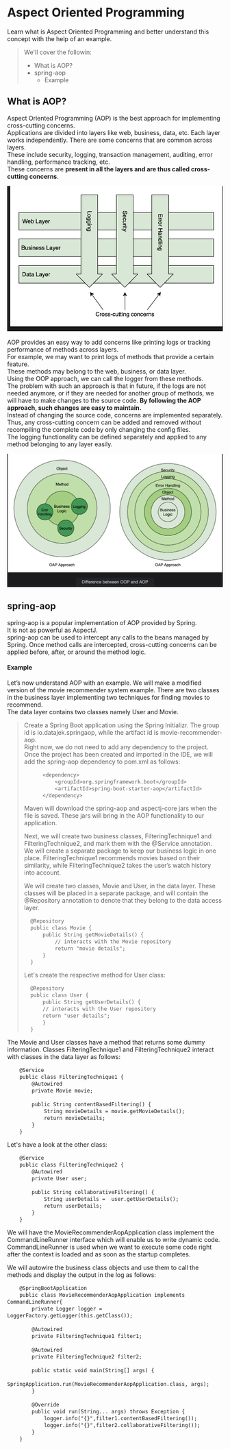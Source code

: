 # Aspect Oriented Programming

Learn what is Aspect Oriented Programming and better understand this concept with the help of an example.

> We'll cover the followin:
>
> - What is AOP?
> - spring-aop
>   - Example

## What is AOP?

Aspect Oriented Programming (AOP) is the best approach for implementing cross-cutting concerns.  
Applications are divided into layers like web, business, data, etc. Each layer works independently. There are some concerns that are common across layers.  
These include security, logging, transaction management, auditing, error handling, performance tracking, etc.  
These concerns are **present in all the layers and are thus called cross-cutting concerns**.

![cross-cutting-concerns](./images/1-1-cross-cuttin-concerns.png)

AOP provides an easy way to add concerns like printing logs or tracking performance of methods across layers.  
 For example, we may want to print logs of methods that provide a certain feature.  
 These methods may belong to the web, business, or data layer.  
 Using the OOP approach, we can call the logger from these methods.  
 The problem with such an approach is that in future, if the logs are not needed anymore, or if they are needed for another group of methods, we will have to make changes to the source code. **By following the AOP approach, such changes are easy to maintain.**  
 Instead of changing the source code, concerns are implemented separately.  
 Thus, any cross-cutting concern can be added and removed without recompiling the complete code by only changing the config files.  
 The logging functionality can be defined separately and applied to any method belonging to any layer easily.

![difference between OOP and AOP](./images/1-2-difference-between-OOP-and-AOP.png)

## spring-aop

spring-aop is a popular implementation of AOP provided by Spring.  
 It is not as powerful as AspectJ.  
 spring-aop can be used to intercept any calls to the beans managed by Spring. Once method calls are intercepted, cross-cutting concerns can be applied before, after, or around the method logic.

#### Example

Let’s now understand AOP with an example. We will make a modified version of the movie recommender system example. There are two classes in the business layer implementing two techniques for finding movies to recommend.  
The data layer contains two classes namely User and Movie.

> Create a Spring Boot application using the Spring Initializr. The group id is io.datajek.springaop, while the artifact id is movie-recommender-aop.  
> Right now, we do not need to add any dependency to the project. Once the project has been created and imported in the IDE, we will add the spring-aop dependency to pom.xml as follows:
>
>           <dependency>
>               <groupId>org.springframework.boot</groupId>
>               <artifactId>spring-boot-starter-aop</artifactId>
>           </dependency>
>
> Maven will download the spring-aop and aspectj-core jars when the file is saved. These jars will bring in the AOP functionality to our application.
>
> Next, we will create two business classes, FilteringTechnique1 and FilteringTechnique2, and mark them with the @Service annotation.  
> We will create a separate package to keep our business logic in one place. FilteringTechnique1 recommends movies based on their similarity, while FilteringTechnique2 takes the user’s watch history into account.
>
> We will create two classes, Movie and User, in the data layer. These classes will be placed in a separate package, and will contain the @Repository annotation to denote that they belong to the data access layer.
>
>       @Repository
>       public class Movie {
>           public String getMovieDetails() {
>               // interacts with the Movie repository
>               return "movie details";
>           }
>       }
>
> Let's create the respective method for User class:
>
>       @Repository
>       public class User {
>           public String getUserDetails() {
>           // interacts with the User repository
>           return "user details";
>           }
>       }

The Movie and User classes have a method that returns some dummy information. Classes FilteringTechnique1 and FilteringTechnique2 interact with classes in the data layer as follows:

        @Service
        public class FilteringTechnique1 {
            @Autowired
            private Movie movie;

            public String contentBasedFiltering() {
                String movieDetails = movie.getMovieDetails();
                return movieDetails;
            }
        }

Let's have a look at the other class:

        @Service
        public class FilteringTechnique2 {
            @Autowired
            private User user;

            public String collaborativeFiltering() {
                String userDetails =  user.getUserDetails();
                return userDetails;
            }
        }

We will have the MovieRecommenderAopApplication class implement the CommandLineRunner interface which will enable us to write dynamic code.  
CommandLineRunner is used when we want to execute some code right after the context is loaded and as soon as the startup completes.

We will autowire the business class objects and use them to call the methods and display the output in the log as follows:

        @SpringBootApplication
        public class MovieRecommenderAopApplication implements CommandLineRunner{
            private Logger logger = LoggerFactory.getLogger(this.getClass());

            @Autowired
            private FilteringTechnique1 filter1;

            @Autowired
            private FilteringTechnique2 filter2;

            public static void main(String[] args) {
                SpringApplication.run(MovieRecommenderAopApplication.class, args);
            }

            @Override
            public void run(String... args) throws Exception {
                logger.info("{}",filter1.contentBasedFiltering());
                logger.info("{}",filter2.collaborativeFiltering());
            }
        }
